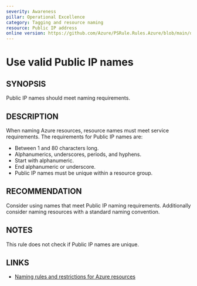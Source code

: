 ```yaml
---
severity: Awareness
pillar: Operational Excellence
category: Tagging and resource naming
resource: Public IP address
online version: https://github.com/Azure/PSRule.Rules.Azure/blob/main/docs/en/rules/Azure.PublicIP.Name.md
---
```


# Use valid Public IP names

## SYNOPSIS

Public IP names should meet naming requirements.

## DESCRIPTION

When naming Azure resources, resource names must meet service requirements.
The requirements for Public IP names are:

- Between 1 and 80 characters long.
- Alphanumerics, underscores, periods, and hyphens.
- Start with alphanumeric.
- End alphanumeric or underscore.
- Public IP names must be unique within a resource group.

## RECOMMENDATION

Consider using names that meet Public IP naming requirements.
Additionally consider naming resources with a standard naming convention.

## NOTES

This rule does not check if Public IP names are unique.

## LINKS

- [Naming rules and restrictions for Azure resources](https://docs.microsoft.com/en-us/azure/azure-resource-manager/management/resource-name-rules)
